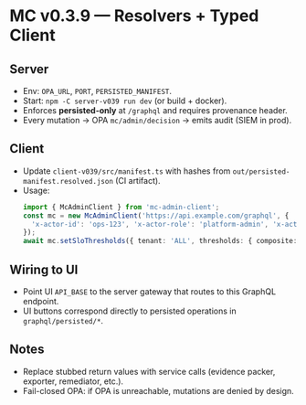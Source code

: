 # MC v0.3.9 — Resolvers + Typed Client

## Server
- Env: `OPA_URL`, `PORT`, `PERSISTED_MANIFEST`.
- Start: `npm -C server-v039 run dev` (or build + docker).
- Enforces **persisted-only** at `/graphql` and requires provenance header.
- Every mutation → OPA `mc/admin/decision` → emits audit (SIEM in prod).

## Client
- Update `client-v039/src/manifest.ts` with hashes from `out/persisted-manifest.resolved.json` (CI artifact).
- Usage:
  ```ts
  import { McAdminClient } from 'mc-admin-client';
  const mc = new McAdminClient('https://api.example.com/graphql', {
    'x-actor-id': 'ops-123', 'x-actor-role': 'platform-admin', 'x-actor-tenant': 'ALL'
  });
  await mc.setSloThresholds({ tenant: 'ALL', thresholds: { composite: 0.87, jwsFail: 0.001, budgetNoise: 0.05, graphqlP95: 350, aaLag: 120 } });
  ```

## Wiring to UI
- Point UI `API_BASE` to the server gateway that routes to this GraphQL endpoint.
- UI buttons correspond directly to persisted operations in `graphql/persisted/*`.

## Notes
- Replace stubbed return values with service calls (evidence packer, exporter, remediator, etc.).
- Fail-closed OPA: if OPA is unreachable, mutations are denied by design.